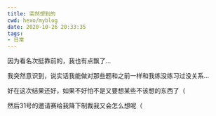 ```yaml
---
title: 突然想到的
cwd: hexo/myblog
date: 2020-10-26 20:33:35
tags:
- 日常
---
```


因为看名次挺靠前的，我也有点飘了...

我突然意识到，说实话我能做对那些题和之前一样和我练没练习过没关系...

好在这次结果还好，如果不好怕不是又要想某些不该想的东西了（

然后31号的邀请赛给我降下制裁我又会怎么想呢（

